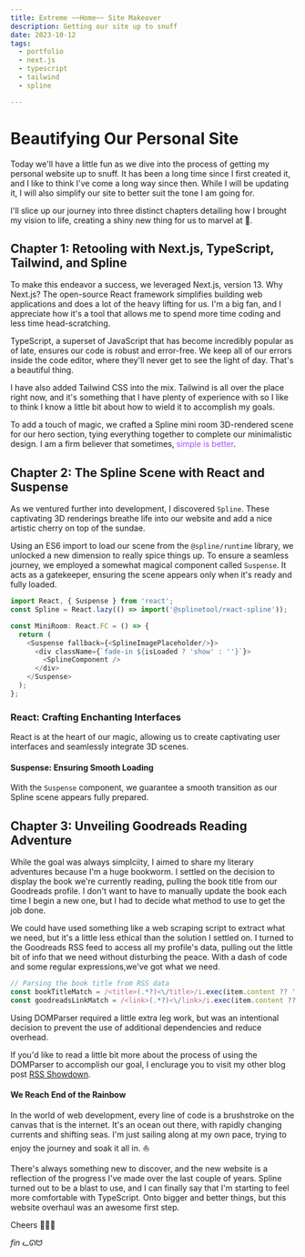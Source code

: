 ```yaml
---
title: Extreme ~~Home~~ Site Makeover
description: Getting our site up to snuff
date: 2023-10-12
tags:
  - portfolio
  - next.js
  - typescript
  - tailwind
  - spline

---
```


# Beautifying Our Personal Site

Today we'll have a little fun as we dive into the process of getting my personal website up to snuff. It has been a long time since I first created it, and I like to think I've come a long way since then. While I will be updating it, I will also simplify our site to better suit the tone I am going for.

I'll slice up our journey into three distinct chapters detailing how I brought my vision to life, creating a shiny new thing for us to marvel at 🥳.

## Chapter 1: Retooling with Next.js, TypeScript, Tailwind, and Spline

To make this endeavor a success, we leveraged Next.js, version 13. Why Next.js? The open-source React framework simplifies building web applications and does a lot of the heavy lifting for us. I'm a big fan, and I appreciate how it's a tool that allows me to spend more time coding and less time head-scratching.

TypeScript, a superset of JavaScript that has become incredibly popular as of late, ensures our code is robust and error-free. We keep all of our errors inside the code editor, where they'll never get to see the light of day. That's a beautiful thing. 

I have also added Tailwind CSS into the mix. Tailwind is all over the place right now, and it's something that I have plenty of experience with so I like to think I know a little bit about how to wield it to accomplish my goals.

To add a touch of magic, we crafted a Spline mini room 3D-rendered scene for our hero section, tying everything together to complete our minimalistic design. I am a firm believer that sometimes, <span style="color:#a64dff">simple is better</span>.


## Chapter 2: The Spline Scene with React and Suspense

As we ventured further into development, I discovered `Spline`. These captivating 3D renderings breathe life into our website and add a nice artistic cherry on top of the sundae.

Using an ES6 import to load our scene from the `@spline/runtime` library, we unlocked a new dimension to really spice things up. To ensure a seamless journey, we employed a somewhat magical component called `Suspense`. It acts as a gatekeeper, ensuring the scene appears only when it's ready and fully loaded.


```javascript
import React, { Suspense } from 'react';
const Spline = React.lazy(() => import('@splinetool/react-spline'));

const MiniRoom: React.FC = () => {
  return (
    <Suspense fallback={<SplineImagePlaceholder/>}>
      <div className={`fade-in ${isLoaded ? 'show' : ''}`}>
        <SplineComponent />
      </div>
    </Suspense>
  );
};
```

### React: Crafting Enchanting Interfaces

React is at the heart of our magic, allowing us to create captivating user interfaces and seamlessly integrate 3D scenes.

#### Suspense: Ensuring Smooth Loading

With the `Suspense` component, we guarantee a smooth transition as our Spline scene appears fully prepared.

## Chapter 3: Unveiling Goodreads Reading Adventure

While the goal was always simplciity, I aimed to share my literary adventures because I'm a huge bookworm. I settled on the decision to display the book we're currently reading, pulling the book title from our Goodreads profile. I don't want to have to manually update the book each time I begin a new one, but I had to decide what method to use to get the job done.

We could have used something like a web scraping script to extract what we need, but it's a little less ethical than the solution I settled on. I turned to the Goodreads RSS feed to access all my profile's data, pulling out the little bit of info that we need without disturbing the peace. With a dash of code and some regular expressions,we've got what we need. 

```javascript
// Parsing the book title from RSS data
const bookTitleMatch = /<title>(.*?)<\/title>/i.exec(item.content ?? '');
const goodreadsLinkMatch = /<link>(.*?)<\/link>/i.exec(item.content ?? '');
```

Using DOMParser required a little extra leg work, but was an intentional decision to prevent the use of additional dependencies and reduce overhead.

If you'd like to read a little bit more about the process of using the DOMParser to accomplish our goal, I enclurage you to visit my other blog post [RSS Showdown](https://yamabiko.vercel.app/rss-showdown/).


#### We Reach End of the Rainbow

In the world of web development, every line of code is a brushstroke on the canvas that is the internet. It's an ocean out there, with rapidly changing currents and shifting seas. I'm just sailing along at my own pace, trying to enjoy the journey and soak it all in. ⛵️

There's always something new to discover, and the new website is a reflection of the progress I've made over the last couple of years. Spline turned out to be a blast to use, and I can finally say that I'm starting to feel more comfortable with TypeScript. Onto bigger and better things, but this website overhaul was an awesome first step.

Cheers 🧙‍♂️🎉


*fin* ᓚᘏᗢ